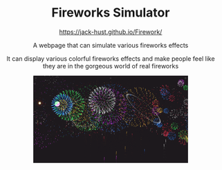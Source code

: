 <div align="center">

# Fireworks Simulator

https://jack-hust.github.io/Firework/

A webpage that can simulate various fireworks effects

It can display various colorful fireworks effects and make people feel like they are in the gorgeous world of real fireworks

<img src="./Image_Preview.png" alt="Main Interface" style="zoom:35%;" />

</div>

